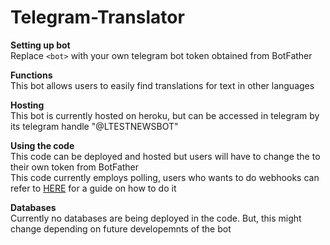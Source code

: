 # Telegram-Translator
**Setting up bot**\
Replace `<bot>` with your own telegram bot token obtained from BotFather

**Functions**\
This bot allows users to easily find translations for text in other languages

**Hosting**\
This bot is currently hosted on heroku, but can be accessed in telegram by its telegram handle "@LTESTNEWSBOT"

**Using the code**\
This code can be deployed and hosted but users will have to change the <token> to their own token from BotFather\
This code currently employs polling, users who wants to do webhooks can refer to [HERE](https://github.com/python-telegram-bot/python-telegram-bot/wiki/Webhooks) for a guide on how to do it
  
**Databases**\
Currently no databases are being deployed in the code. But, this might change depending on future developemnts of the bot
